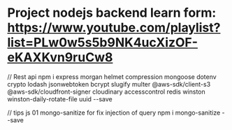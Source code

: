 # Project nodejs backend learn form: https://www.youtube.com/playlist?list=PLw0w5s5b9NK4ucXizOF-eKAXKvn9ruCw8

// Rest api
npm i express morgan helmet compression mongoose dotenv crypto lodash jsonwebtoken bcrypt slugify multer @aws-sdk/client-s3 @aws-sdk/cloudfront-signer cloudinary accesscontrol redis winston winston-daily-rotate-file uuid --save

// tips js 01
mongo-sanitize                  for fix injection of query
npm i mongo-sanitize --save
